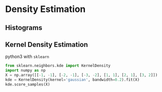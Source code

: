 # Density Estimation

## Histograms
## Kernel Density Estimation
python3 with `sklearn`
```python
from sklearn.neighbors.kde import KernelDensity
import numpy as np
X = np.array([[-1, -1], [-2, -1], [-3, -2], [1, 1], [2, 1], [3, 2]])
kde = KernelDensity(kernel='gaussian', bandwidth=0.2).fit(X)
kde.score_samples(X)
```
